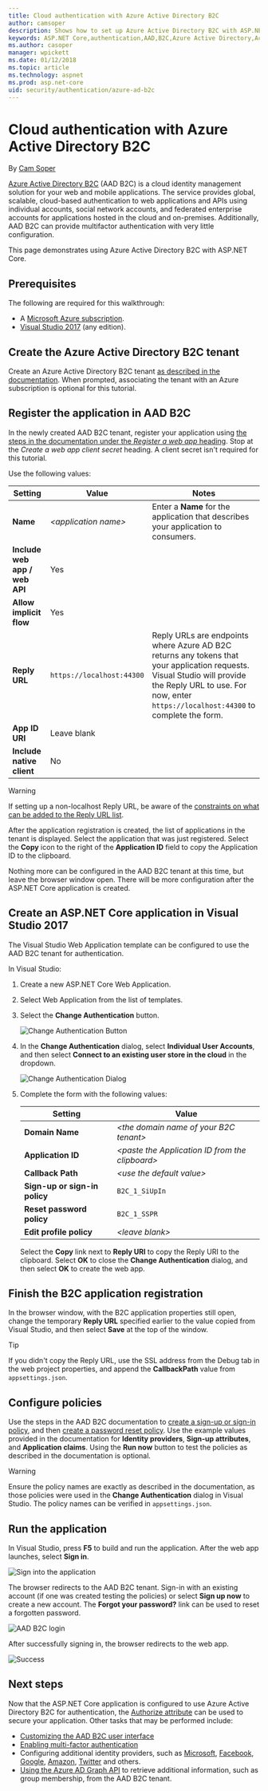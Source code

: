```yaml
---
title: Cloud authentication with Azure Active Directory B2C
author: camsoper
description: Shows how to set up Azure Active Directory B2C with ASP.NET Core
keywords: ASP.NET Core,authentication,AAD,B2C,Azure Active Directory,Active Directory
ms.author: casoper
manager: wpickett
ms.date: 01/12/2018
ms.topic: article
ms.technology: aspnet
ms.prod: asp.net-core
uid: security/authentication/azure-ad-b2c
---
```

# Cloud authentication with Azure Active Directory B2C

By [Cam Soper](https://twitter.com/camsoper)

[Azure Active Directory B2C](https://docs.microsoft.com/azure/active-directory-b2c/active-directory-b2c-overview) (AAD B2C) is a cloud identity management solution for your web and mobile applications.  The service provides global, scalable, cloud-based authentication to web applications and APIs using individual accounts, social network accounts, and federated enterprise accounts for applications hosted in the cloud and on-premises.  Additionally, AAD B2C can provide multifactor authentication with very little configuration.

This page demonstrates using Azure Active Directory B2C with ASP.NET Core.

## Prerequisites

The following are required for this walkthrough:

* A [Microsoft Azure subscription](https://azure.microsoft.com/free/?ref=microsoft.com&utm_source=microsoft.com&utm_medium=docs&utm_campaign=visualstudio).  
* [Visual Studio 2017](https://www.visualstudio.com/vs/) (any edition).

## Create the Azure Active Directory B2C tenant

Create an Azure Active Directory B2C tenant [as described in the documentation](https://docs.microsoft.com/azure/active-directory-b2c/active-directory-b2c-get-started).  When prompted, associating the tenant with an Azure subscription is optional for this tutorial.

## Register the application in AAD B2C

In the newly created AAD B2C tenant, register your application using [the steps in the documentation under the *Register a web app* heading](https://docs.microsoft.com/azure/active-directory-b2c/active-directory-b2c-app-registration#register-a-web-app). Stop at the *Create a web app client secret* heading. A client secret isn't required for this tutorial. 

Use the following values:

| Setting      | Value  | Notes                                        |
| ------------ | ------- | -------------------------------------------------- |
| **Name** | *\<application name\>* | Enter a **Name** for the application that describes your application to consumers. | 
| **Include web app / web API** | Yes | |
| **Allow implicit flow** | Yes | |
| **Reply URL** | `https://localhost:44300` | Reply URLs are endpoints where Azure AD B2C returns any tokens that your application requests. Visual Studio will provide the Reply URL to use. For now, enter `https://localhost:44300` to complete the form.
| **App ID URI** | Leave blank | | Not required for this tutorial.
| **Include native client** | No | |

> [!WARNING]
> If setting up a non-localhost Reply URL, be aware of the [constraints on what can be added to the Reply URL list](https://docs.microsoft.com/azure/active-directory-b2c/active-directory-b2c-app-registration#choosing-a-web-app-or-api-reply-url). 

After the application registration is created, the list of applications in the tenant is displayed. Select the application that was just registered.  Select the **Copy** icon to the right of the **Application ID** field to copy the Application ID to the clipboard.

Nothing more can be configured in the AAD B2C tenant at this time, but leave the browser window open. There will be more configuration after the ASP.NET Core application is created.

## Create an ASP.NET Core application in Visual Studio 2017

The Visual Studio Web Application template can be configured to use the AAD B2C tenant for authentication.

In Visual Studio:

1. Create a new ASP.NET Core Web Application. 
2. Select Web Application from the list of templates.
3. Select the **Change Authentication** button.
    
    ![Change Authentication Button](./azure-ad-b2c/_static/changeauth.png)

4. In the **Change Authentication** dialog, select **Individual User Accounts**, and then select **Connect to an existing user store in the cloud** in the dropdown. 
    
    ![Change Authentication Dialog](./azure-ad-b2c/_static/changeauthdialog.png)

5. Complete the form with the following values:
    
    | Setting      | Value  | 
    | ------------ | ------- | 
    | **Domain Name** | *\<the domain name of your B2C tenant\>* | 
    | **Application ID** | *\<paste the Application ID from the clipboard\>* |
    | **Callback Path** | *\<use the default value\>* |
    | **Sign-up or sign-in policy** | `B2C_1_SiUpIn` |
    | **Reset password policy** | `B2C_1_SSPR` |
    | **Edit profile policy** | *\<leave blank\>* | 

    Select the **Copy** link next to **Reply URI** to copy the Reply URI to the clipboard.  Select **OK** to close the **Change Authentication** dialog, and then select **OK** to create the web app.

## Finish the B2C application registration

In the browser window, with the B2C application properties still open, change the temporary **Reply URL** specified earlier to the value copied from Visual Studio, and then select **Save** at the top of the window.

> [!TIP]
> If you didn't copy the Reply URL, use the SSL address from the Debug tab in the web project properties, and append the **CallbackPath** value from `appsettings.json`.

## Configure policies

Use the steps in the AAD B2C documentation to [create a sign-up or sign-in policy](https://docs.microsoft.com/azure/active-directory-b2c/active-directory-b2c-reference-policies#create-a-sign-up-or-sign-in-policy), and then [create a password reset policy](https://docs.microsoft.com/azure/active-directory-b2c/active-directory-b2c-reference-policies#create-a-password-reset-policy).  Use the example values provided in the documentation for **Identity providers**, **Sign-up attributes**, and **Application claims**.  Using the **Run now** button to test the policies as described in the documentation is optional.

> [!WARNING]
> Ensure the policy names are exactly as described in the documentation, as those policies were used in the **Change Authentication** dialog in Visual Studio. The policy names can be verified in `appsettings.json`.

## Run the application

In Visual Studio, press **F5** to build and run the application. After the web app launches, select **Sign in**.

![Sign into the application](./azure-ad-b2c/_static/signin.png)

The browser redirects to the AAD B2C tenant.  Sign-in with an existing account (if one was created testing the policies) or select **Sign up now** to create a new account.  The **Forgot your password?** link can be used to reset a forgotten password.

![AAD B2C login](./azure-ad-b2c/_static/b2csts.png)

After successfully signing in, the browser redirects to the web app.

![Success](./azure-ad-b2c/_static/success.png)

## Next steps

Now that the ASP.NET Core application is configured to use Azure Active Directory B2C for authentication, the [Authorize attribute](../../authorization/simple) can be used to secure your application.  Other tasks that may be performed include:

* [Customizing the AAD B2C user interface](https://docs.microsoft.com/azure/active-directory-b2c/active-directory-b2c-reference-ui-customization)
* [Enabling multi-factor authentication](https://docs.microsoft.com/azure/active-directory-b2c/active-directory-b2c-reference-mfa)
* Configuring additional identity providers, such as [Microsoft](https://docs.microsoft.com/azure/active-directory-b2c/active-directory-b2c-setup-msa-app), [Facebook](https://docs.microsoft.com/azure/active-directory-b2c/active-directory-b2c-setup-fb-app), [Google](https://docs.microsoft.com/azure/active-directory-b2c/active-directory-b2c-setup-goog-app), [Amazon](https://docs.microsoft.com/azure/active-directory-b2c/active-directory-b2c-setup-amzn-app), [Twitter](https://docs.microsoft.com/azure/active-directory-b2c/active-directory-b2c-setup-twitter-app) and others. 
* [Using the Azure AD Graph API](https://docs.microsoft.com/azure/active-directory-b2c/active-directory-b2c-devquickstarts-graph-dotnet) to retrieve additional information, such as group membership, from the AAD B2C tenant.